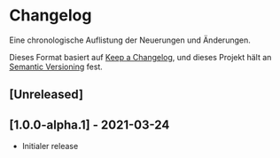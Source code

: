 # Changelog
Eine chronologische Auflistung der Neuerungen und Änderungen.

Dieses Format basiert auf [Keep a Changelog](https://keepachangelog.com/en/1.0.0/),
und dieses Projekt hält an [Semantic Versioning](https://semver.org/spec/v2.0.0.html) fest.

## [Unreleased]

## [1.0.0-alpha.1] - 2021-03-24

- Initialer release
